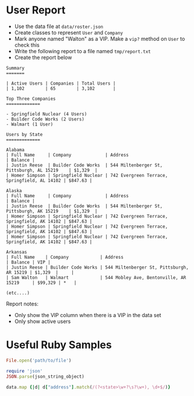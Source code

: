 # User Report

- Use the data file at `data/roster.json`
- Create classes to represent `User` and `Company`
- Mark anyone named "Walton" as a VIP. Make a `vip?` method on `User` to check this
- Write the following report to a file named `tmp/report.txt`
- Create the report below

````
Summary
=======

| Active Users | Companies | Total Users |
| 1,102        | 65        | 3,102       |

Top Three Companies
=============

- Springfield Nuclear (4 Users)
- Builder Code Works (2 Users)
- Walmart (1 User)

Users by State
=============

Alabama
| Full Name     | Company             | Address                                      | Balance |
| Justin Reese  | Builder Code Works  | 544 Miltenberger St, Pittsburgh, AL 15219    | $1,329  |
| Homer Simpson | Springfield Nuclear | 742 Evergreen Terrace, Springfield, AL 14102 | $847.63 |

Alaska
| Full Name     | Company             | Address                                      | Balance |
| Justin Reese  | Builder Code Works  | 544 Miltenberger St, Pittsburgh, AK 15219    | $1,329  |
| Homer Simpson | Springfield Nuclear | 742 Evergreen Terrace, Springfield, AK 14102 | $847.63 |
| Homer Simpson | Springfield Nuclear | 742 Evergreen Terrace, Springfield, AK 14102 | $847.63 |
| Homer Simpson | Springfield Nuclear | 742 Evergreen Terrace, Springfield, AK 14102 | $847.63 |

Arkansas
| Full Name    | Company            | Address                                   | Balance | VIP |
| Justin Reese | Builder Code Works | 544 Miltenberger St, Pittsburgh, AR 15219 | $1,329  |     |
| Sam Walton   | Walmart            | 544 Mobley Ave, Bentonville, AR 15219     | $99,329 | *   |

(etc....)
````

Report notes:

- Only show the VIP column when there is a VIP in the data set
- Only show active users

# Useful Ruby Samples

```ruby
File.open('path/to/file')
```

```ruby
require 'json'
JSON.parse(json_string_object)
```

```ruby
data.map {|d| d["address"].match(/(?<state>\w+?\s?\w+), \d+$/)}
```
